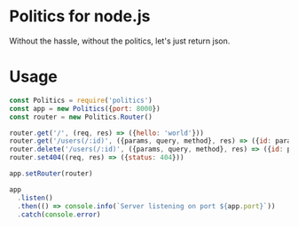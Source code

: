 Politics for node.js
===

Without the hassle, without the politics, let's just return json.

Usage
===

```javascript
const Politics = require('politics')
const app = new Politics({port: 8000})
const router = new Politics.Router()

router.get('/', (req, res) => ({hello: 'world'}))
router.get('/users(/:id)', ({params, query, method}, res) => ({id: params.id, query, method}))
router.delete('/users(/:id)', ({params, query, method}, res) => ({id: params.id, query, method}))
router.set404((req, res) => ({status: 404}))

app.setRouter(router)

app
  .listen()
  .then(() => console.info(`Server listening on port ${app.port}`))
  .catch(console.error)
```
